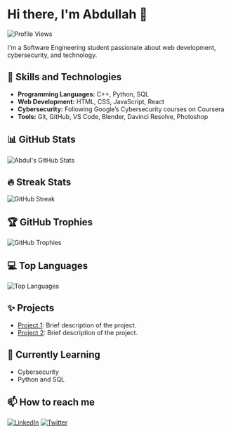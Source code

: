 # Hi there, I'm Abdullah 👋

![Profile Views](https://komarev.com/ghpvc/?username=abdullahkalim21&color=ffbd59)

I'm a Software Engineering student passionate about web development, cybersecurity, and technology.

## 🚀 Skills and Technologies
- **Programming Languages:** C++, Python, SQL
- **Web Development:** HTML, CSS, JavaScript, React
- **Cybersecurity:** Following Google’s Cybersecurity courses on Coursera
- **Tools:** Git, GitHub, VS Code, Blender, Davinci Resolve, Photoshop

## 📊 GitHub Stats
![Abdul's GitHub Stats](https://github-readme-stats.vercel.app/api?username=abdullahkalim21&show_icons=true&title_color=f00&icon_color=f00&text_color=333&bg_color=ffbd59)

## 🔥 Streak Stats
![GitHub Streak](https://github-readme-streak-stats.herokuapp.com/?user=abdullahkalim21&stroke=333&ring=333&fire=f00&currStreakNum=333&sideNums=333&currStreakLabel=f00&sideLabels=333&dates=333&background=ffbd59)

## 🏆 GitHub Trophies
![GitHub Trophies](https://github-profile-trophy.vercel.app/?username=abdullahkalim21&theme=dark_lover&rank=A,B,C&row=2&no-bg=true&margin-w=10&margin-h=10)

## 💻 Top Languages
![Top Languages](https://github-readme-stats.vercel.app/api/top-langs/?username=abdullahkalim21&layout=compact&title_color=333&icon_color=fff&text_color=333&bg_color=ffbd59)

## ✨ Projects
- [Project 1](https://github.com/abdullahkalim21/cpp_basic_programs): Brief description of the project.
- [Project 2](https://github.com/yourusername/project2): Brief description of the project.

## 🌱 Currently Learning
- Cybersecurity
- Python and SQL

## 📫 How to reach me
[![LinkedIn](https://img.shields.io/badge/-LinkedIn-blue?style=flat-round&logo=Linkedin&logoColor=white)](https://www.linkedin.com/in/abdullahkalim216/)
[![Twitter](https://img.shields.io/badge/-Twitter-gray?style=flat-round&logo=x&logoColor=white)](https://x.com/abdullahkalim21)
